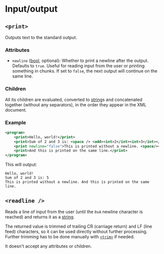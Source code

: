 # Input/output

## `<print>`

Outputs text to the standard output.

### Attributes

- `newline` ([bool](./data_types/bool.md), optional): Whether to print a newline after the output. Defaults to `true`. Useful for reading input from the user or printing something in chunks. If set to `false`, the next output will continue on the same line.

### Children

All its children are evaluated, converted to [string](./data_types/string.md)s and concatenated together (without any separators), in the order they appear in the XML document.

### Example

```xml
<program>
    <print>Hello, world!</print>
    <print>Sum of 2 and 3 is: <space /> <add><int>2</int><int>3</int></add></print>
    <print newline="false">This is printed without a newline. <space/></print>
    <print>And this is printed on the same line.</print>
</program>
```

This will output:

```
Hello, world!
Sum of 2 and 3 is: 5
This is printed without a newline. And this is printed on the same line.
```

## `<readline />`

Reads a line of input from the user (until the `0xA` newline character is reached) and returns it as a [string](./data_types/string.md).

The returned value is trimmed of trailing CR (carriage return) and LF (line feed) characters, so it can be used directly without further processing. Further trimming has to be done manually with [`<trim>`](./data_types/string.md#trim) if needed.

It doesn't accept any attributes or children.
